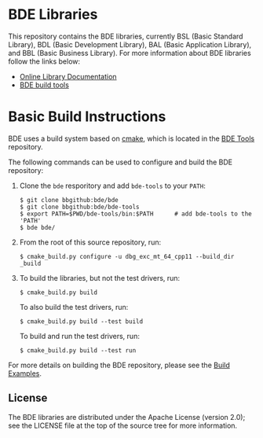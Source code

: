 BDE Libraries
=============

This repository contains the BDE libraries, currently BSL (Basic Standard
Library), BDL (Basic Development Library), BAL (Basic Application Library), and
BBL (Basic Business Library).  For more information about BDE libraries
follow the links below:

* [Online Library Documentation](http://bde.bloomberg.com/bde-docs)
* [BDE build tools](https://bde.bloomberg.com/bde-tools/)

Basic Build Instructions
========================

BDE uses a build system based on [cmake](https://cmake.org), which is located
in the [BDE Tools](https://bbgithub.dev.bloomberg.com/bde/bde-tools/)
repository. 

The following commands can be used to configure and build the BDE repository:
1. Clone the `bde` resporitory and add `bde-tools` to your `PATH`:
   ```shell
   $ git clone bbgithub:bde/bde
   $ git clone bbgithub:bde/bde-tools
   $ export PATH=$PWD/bde-tools/bin:$PATH      # add bde-tools to the 'PATH'
   $ bde bde/
   ```    
2. From the root of this source repository, run:

   ```shell
   $ cmake_build.py configure -u dbg_exc_mt_64_cpp11 --build_dir _build
   ```

3. To build the libraries, but not the test drivers, run:

   ```shell
   $ cmake_build.py build
   ```

   To also build the test drivers, run:

   ```shell
   $ cmake_build.py build --test build
   ```

   To build and run the test drivers, run:

   ```shell
   $ cmake_build.py build --test run
   ```

For more details on building the BDE repository, please see the
[Build Examples](https://bde.bloomberg.com/bde-tools/cmake/examples.html).

License
-------
The BDE libraries are distributed under the Apache License (version 2.0); see
the LICENSE file at the top of the source tree for more information.
